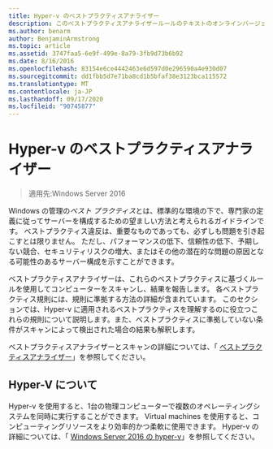 ```yaml
---
title: Hyper-v のベストプラクティスアナライザー
description: このベストプラクティスアナライザールールのテキストのオンラインバージョン。
ms.author: benarm
author: BenjaminArmstrong
ms.topic: article
ms.assetid: 3747faa5-6e9f-499e-8a79-3fb9d73b6b92
ms.date: 8/16/2016
ms.openlocfilehash: 83154e6ce4442463e6d597d0e296590a4e930d07
ms.sourcegitcommit: dd1fbb5d7e71ba8cd1b5bfaf38e3123bca115572
ms.translationtype: MT
ms.contentlocale: ja-JP
ms.lasthandoff: 09/17/2020
ms.locfileid: "90745877"
---
```

# <a name="best-practices-analyzer-for-hyper-v"></a>Hyper-v のベストプラクティスアナライザー

>適用先:Windows Server 2016

Windows の管理の*ベスト プラクティス*とは、標準的な環境の下で、専門家の定義に従ってサーバーを構成するための望ましい方法と考えられるガイドラインです。 ベストプラクティス違反は、重要なものであっても、必ずしも問題を引き起こすとは限りません。 ただし、パフォーマンスの低下、信頼性の低下、予期しない競合、セキュリティリスクの増大、またはその他の潜在的な問題の原因となる可能性のあるサーバー構成を示すことができます。

ベストプラクティスアナライザーは、これらのベストプラクティスに基づくルールを使用してコンピューターをスキャンし、結果を報告します。 各ベストプラクティス規則には、規則に準拠する方法の詳細が含まれています。 このセクションでは、Hyper-v に適用されるベストプラクティスを理解するのに役立つこれらの規則について説明します。また、ベストプラクティスに準拠していない条件がスキャンによって検出された場合の結果も解釈します。

ベストプラクティスアナライザーとスキャンの詳細については、「 [ベストプラクティスアナライザー](https://go.microsoft.com/fwlink/?LinkId=122786)」を参照してください。

## <a name="about-hyper-v"></a>Hyper-V について
Hyper-v を使用すると、1台の物理コンピューターで複数のオペレーティングシステムを同時に実行することができます。 Virtual machines を使用すると、コンピューティングリソースをより効率的かつ柔軟に使用できます。 Hyper-v の詳細については、「 [Windows Server 2016 の hyper-v](../Hyper-V-on-Windows-Server.md)」を参照してください。



